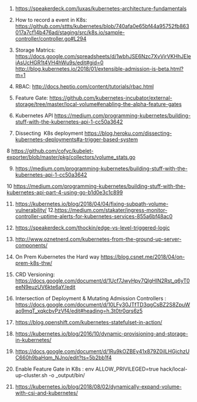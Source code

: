 1. https://speakerdeck.com/luxas/kubernetes-architecture-fundamentals
2. How to record a event in K8s: 
https://github.com/sttts/kubernetes/blob/740afa0e65bf44a95752fb863017a7cf14b476ad/staging/src/k8s.io/sample-controller/controller.go#L294

3. Storage Matrics:
https://docs.google.com/spreadsheets/d/1wbhJSE6Nzc7XvVjrVKHhJEleiAsUcHGR1t4VH4hWu9s/edit#gid=0
http://blog.kubernetes.io/2018/01/extensible-admission-is-beta.html?m=1

4. RBAC: 
http://docs.heptio.com/content/tutorials/rbac.html

5. Feature Gate:
https://github.com/kubernetes-incubator/external-storage/tree/master/local-volume#enabling-the-alpha-feature-gates

6. Kubernetes API
https://medium.com/programming-kubernetes/building-stuff-with-the-kubernetes-api-1-cc50a3642

7. Dissecting  K8s deployment
https://blog.heroku.com/dissecting-kubernetes-deployments#a-trigger-based-system

8 https://github.com/cofyc/kubelet-exporter/blob/master/pkg/collectors/volume_stats.go

9. https://medium.com/programming-kubernetes/building-stuff-with-the-kubernetes-api-1-cc50a3642

10 https://medium.com/programming-kubernetes/building-stuff-with-the-kubernetes-api-part-4-using-go-b1d0e3c1c899

11. https://kubernetes.io/blog/2018/04/04/fixing-subpath-volume-vulnerability/
12.https://medium.com/stakater/ingress-monitor-controller-uptime-alerts-for-kubernetes-services-855a6bf48ac0 

13. https://speakerdeck.com/thockin/edge-vs-level-triggered-logic

14. http://www.oznetnerd.com/kubernetes-from-the-ground-up-server-components/

15. On Prem Kubernetes the Hard way https://blog.csnet.me/2018/04/on-prem-k8s-thw/

16. CRD Versioning: https://docs.google.com/document/d/1Ucf7JwyHpy7QlgHIN2Rst_q6yT0eeN9euzUV6kte6aY/edit

17. Intersection of Deployment & Mutating Admission Controllers : https://docs.google.com/document/d/10LFy30JTfTD3qgCsBZ2S8ZpuWao9mqT_xqkcbvPzVf4/edit#heading=h.3t0tr0qrs6z5

18. https://blog.openshift.com/kubernetes-statefulset-in-action/

19. https://kubernetes.io/blog/2016/10/dynamic-provisioning-and-storage-in-kubernetes/

20. https://docs.google.com/document/d/1Ru9kOZBEy41x879Z0ilLHGjchzUC660h9baHqm_NJno/edit?ts=5b2bb1f4

21. Enable Feature Gate in K8s :
    env ALLOW_PRIVILEGED=true hack/local-up-cluster.sh -o _output/bin/

22. https://kubernetes.io/blog/2018/08/02/dynamically-expand-volume-with-csi-and-kubernetes/
